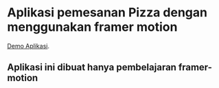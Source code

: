 # Aplikasi pemesanan Pizza dengan menggunakan framer motion

[Demo Aplikasi](https://toko-pizza.herokuapp.com/).

## Aplikasi ini dibuat hanya pembelajaran framer-motion